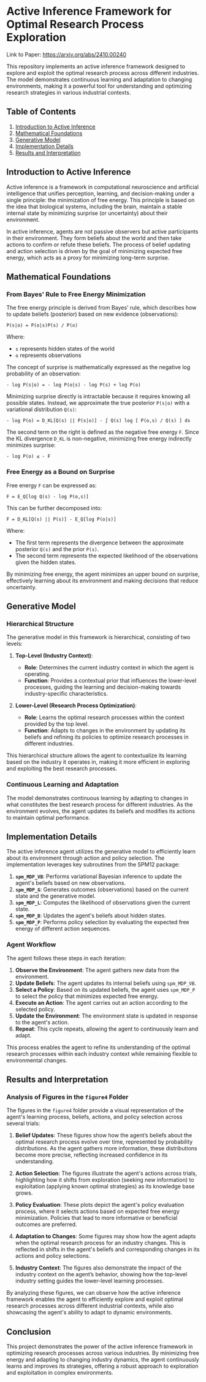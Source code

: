 # Active Inference Framework for Optimal Research Process Exploration

Link to Paper: https://arxiv.org/abs/2410.00240

This repository implements an active inference framework designed to explore and exploit the optimal research process across different industries. The model demonstrates continuous learning and adaptation to changing environments, making it a powerful tool for understanding and optimizing research strategies in various industrial contexts.

## Table of Contents
1. [Introduction to Active Inference](#introduction-to-active-inference)
2. [Mathematical Foundations](#mathematical-foundations)
3. [Generative Model](#generative-model)
4. [Implementation Details](#implementation-details)
5. [Results and Interpretation](#results-and-interpretation)

## Introduction to Active Inference

Active inference is a framework in computational neuroscience and artificial intelligence that unifies perception, learning, and decision-making under a single principle: the minimization of free energy. This principle is based on the idea that biological systems, including the brain, maintain a stable internal state by minimizing surprise (or uncertainty) about their environment.

In active inference, agents are not passive observers but active participants in their environment. They form beliefs about the world and then take actions to confirm or refute these beliefs. The process of belief updating and action selection is driven by the goal of minimizing expected free energy, which acts as a proxy for minimizing long-term surprise.

## Mathematical Foundations

### From Bayes' Rule to Free Energy Minimization

The free energy principle is derived from Bayes' rule, which describes how to update beliefs (posterior) based on new evidence (observations):

```
P(s|o) = P(o|s)P(s) / P(o)
```

Where:
- `s` represents hidden states of the world
- `o` represents observations

The concept of surprise is mathematically expressed as the negative log probability of an observation:

```
- log P(s|o) = - log P(o|s) - log P(s) + log P(o)
```

Minimizing surprise directly is intractable because it requires knowing all possible states. Instead, we approximate the true posterior `P(s|o)` with a variational distribution `Q(s)`:

```
- log P(o) = D_KL[Q(s) || P(s|o)] - ∫ Q(s) log [ P(o,s) / Q(s) ] ds
```

The second term on the right is defined as the negative free energy `F`. Since the KL divergence `D_KL` is non-negative, minimizing free energy indirectly minimizes surprise:

```
- log P(o) ≤ - F
```

### Free Energy as a Bound on Surprise

Free energy `F` can be expressed as:

```
F = E_Q[log Q(s) - log P(o,s)]
```

This can be further decomposed into:

```
F = D_KL[Q(s) || P(s)] - E_Q[log P(o|s)]
```

Where:
- The first term represents the divergence between the approximate posterior `Q(s)` and the prior `P(s)`.
- The second term represents the expected likelihood of the observations given the hidden states.

By minimizing free energy, the agent minimizes an upper bound on surprise, effectively learning about its environment and making decisions that reduce uncertainty.

## Generative Model

### Hierarchical Structure

The generative model in this framework is hierarchical, consisting of two levels:

1. **Top-Level (Industry Context)**: 
   - **Role**: Determines the current industry context in which the agent is operating.
   - **Function**: Provides a contextual prior that influences the lower-level processes, guiding the learning and decision-making towards industry-specific characteristics.

2. **Lower-Level (Research Process Optimization)**:
   - **Role**: Learns the optimal research processes within the context provided by the top level.
   - **Function**: Adapts to changes in the environment by updating its beliefs and refining its policies to optimize research processes in different industries.

This hierarchical structure allows the agent to contextualize its learning based on the industry it operates in, making it more efficient in exploring and exploiting the best research processes.

### Continuous Learning and Adaptation

The model demonstrates continuous learning by adapting to changes in what constitutes the best research process for different industries. As the environment evolves, the agent updates its beliefs and modifies its actions to maintain optimal performance.

## Implementation Details

The active inference agent utilizes the generative model to efficiently learn about its environment through action and policy selection. The implementation leverages key subroutines from the SPM12 package:

1. **`spm_MDP_VB`**: Performs variational Bayesian inference to update the agent's beliefs based on new observations.
2. **`spm_MDP_G`**: Generates outcomes (observations) based on the current state and the generative model.
3. **`spm_MDP_L`**: Computes the likelihood of observations given the current state.
4. **`spm_MDP_B`**: Updates the agent's beliefs about hidden states.
5. **`spm_MDP_P`**: Performs policy selection by evaluating the expected free energy of different action sequences.

### Agent Workflow

The agent follows these steps in each iteration:

1. **Observe the Environment**: The agent gathers new data from the environment.
2. **Update Beliefs**: The agent updates its internal beliefs using `spm_MDP_VB`.
3. **Select a Policy**: Based on its updated beliefs, the agent uses `spm_MDP_P` to select the policy that minimizes expected free energy.
4. **Execute an Action**: The agent carries out an action according to the selected policy.
5. **Update the Environment**: The environment state is updated in response to the agent's action.
6. **Repeat**: This cycle repeats, allowing the agent to continuously learn and adapt.

This process enables the agent to refine its understanding of the optimal research processes within each industry context while remaining flexible to environmental changes.

## Results and Interpretation

### Analysis of Figures in the `figure4` Folder

The figures in the `figure4` folder provide a visual representation of the agent's learning process, beliefs, actions, and policy selection across several trials:

1. **Belief Updates**: These figures show how the agent’s beliefs about the optimal research process evolve over time, represented by probability distributions. As the agent gathers more information, these distributions become more precise, reflecting increased confidence in its understanding.

2. **Action Selection**: The figures illustrate the agent's actions across trials, highlighting how it shifts from exploration (seeking new information) to exploitation (applying known optimal strategies) as its knowledge base grows.

3. **Policy Evaluation**: These plots depict the agent's policy evaluation process, where it selects actions based on expected free energy minimization. Policies that lead to more informative or beneficial outcomes are preferred.

4. **Adaptation to Changes**: Some figures may show how the agent adapts when the optimal research process for an industry changes. This is reflected in shifts in the agent's beliefs and corresponding changes in its actions and policy selections.

5. **Industry Context**: The figures also demonstrate the impact of the industry context on the agent’s behavior, showing how the top-level industry setting guides the lower-level learning processes.

By analyzing these figures, we can observe how the active inference framework enables the agent to efficiently explore and exploit optimal research processes across different industrial contexts, while also showcasing the agent's ability to adapt to dynamic environments.

## Conclusion

This project demonstrates the power of the active inference framework in optimizing research processes across various industries. By minimizing free energy and adapting to changing industry dynamics, the agent continuously learns and improves its strategies, offering a robust approach to exploration and exploitation in complex environments.
